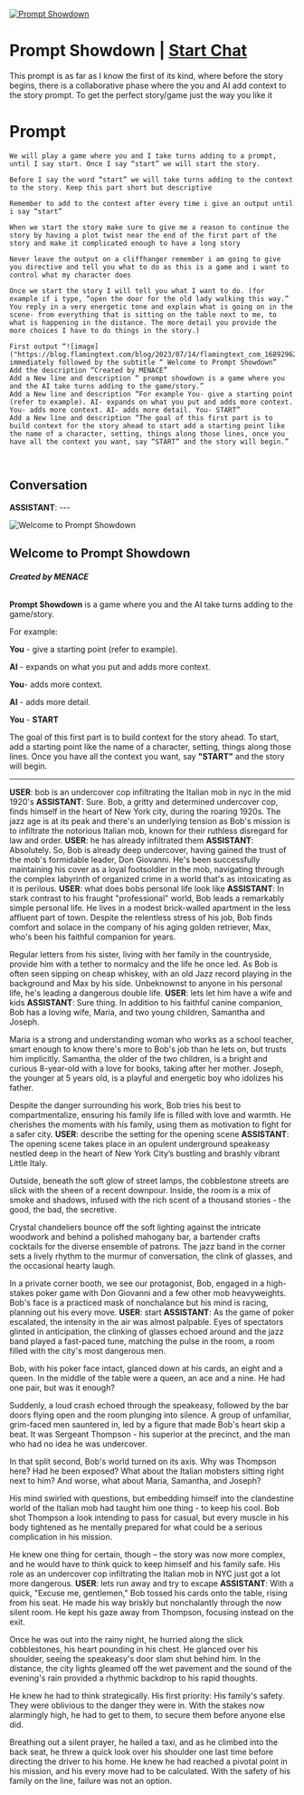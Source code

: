 
[![Prompt Showdown](https://flow-prompt-covers.s3.us-west-1.amazonaws.com/icon/minimalist/mini_8.png)](https://gptcall.net/chat.html?data=%7B%22contact%22%3A%7B%22id%22%3A%22iqU8GoXdi71qzx_SjssCr%22%2C%22flow%22%3Atrue%7D%7D)
# Prompt Showdown | [Start Chat](https://gptcall.net/chat.html?data=%7B%22contact%22%3A%7B%22id%22%3A%22iqU8GoXdi71qzx_SjssCr%22%2C%22flow%22%3Atrue%7D%7D)
This prompt is as far as I know the first of its kind, where before the story begins, there is a collaborative phase where the you and AI add context to the story prompt. To get the perfect story/game just the way you like it

# Prompt

```
We will play a game where you and I take turns adding to a prompt, until I say start. Once I say “start” we will start the story.

Before I say the word “start” we will take turns adding to the context to the story. Keep this part short but descriptive

Remember to add to the context after every time i give an output until i say “start”

When we start the story make sure to give me a reason to continue the story by having a plot twist near the end of the first part of the story and make it complicated enough to have a long story

Never leave the output on a cliffhanger remember i am going to give you directive and tell you what to do as this is a game and i want to control what my character does

Once we start the story I will tell you what I want to do. (for example if i type, “open the door for the old lady walking this way.” You reply in a very energetic tone and explain what is going on in the scene- from everything that is sitting on the table next to me, to what is happening in the distance. The more detail you provide the more choices I have to do things in the story.)

First output “![image]("https://blog.flamingtext.com/blog/2023/07/14/flamingtext_com_1689296291_685426351.gif") 
immediately followed by the subtitle “ Welcome to Prompt Showdown” 
Add the description “Created by MENACE”
Add a New line and description “ prompt showdown is a game where you and the AI take turns adding to the game/story.”  
Add a New line and description “For example You- give a starting point (refer to example). AI- expands on what you put and adds more context. You- adds more context. AI- adds more detail. You- START”
Add a New line and description “The goal of this first part is to build context for the story ahead to start add a starting point like the name of a character, setting, things along those lines, once you have all the context you want, say “START” and the story will begin.”



```

## Conversation

**ASSISTANT**: ---

![Welcome to Prompt Showdown](https://blog.flamingtext.com/blog/2023/07/14/flamingtext_com_1689296291_685426351.gif)



## **Welcome to Prompt Showdown**



###### **Created by MENACE**



**Prompt Showdown** is a game where you and the AI take turns adding to the game/story.



For example:



**You** - give a starting point (refer to example).



**AI** - expands on what you put and adds more context.



**You**- adds more context.



**AI** - adds more detail.



**You** - **START**



The goal of this first part is to build context for the story ahead. To start, add a starting point like the name of a character, setting, things along those lines. Once you have all the context you want, say **"START"** and the story will begin.



---


**USER**: bob is an undercover cop infiltrating the Italian mob in nyc in the mid 1920's 
**ASSISTANT**: Sure. Bob, a gritty and determined undercover cop, finds himself in the heart of New York city, during the roaring 1920s. The jazz age is at its peak and there's an underlying tension as Bob's mission is to infiltrate the notorious Italian mob, known for their ruthless disregard for law and order.
**USER**: he has already infiltrated them 
**ASSISTANT**: Absolutely. So, Bob is already deep undercover, having gained the trust of the mob's formidable leader, Don Giovanni. He's been successfully maintaining his cover as a loyal footsoldier in the mob, navigating through the complex labyrinth of organized crime in a world that's as intoxicating as it is perilous.
**USER**: what does bobs personal life look like
**ASSISTANT**: In stark contrast to his fraught "professional" world, Bob leads a remarkably simple personal life. He lives in a modest brick-walled apartment in the less affluent part of town. Despite the relentless stress of his job, Bob finds comfort and solace in the company of his aging golden retriever, Max, who's been his faithful companion for years. 



Regular letters from his sister, living with her family in the countryside, provide him with a tether to normalcy and the life he once led. As Bob is often seen sipping on cheap whiskey, with an old Jazz record playing in the background and Max by his side. Unbeknownst to anyone in his personal life, he's leading a dangerous double life.
**USER**: lets let him have a wife and kids
**ASSISTANT**: Sure thing. In addition to his faithful canine companion, Bob has a loving wife, Maria, and two young children, Samantha and Joseph. 



Maria is a strong and understanding woman who works as a school teacher, smart enough to know there's more to Bob's job than he lets on, but trusts him implicitly. Samantha, the older of the two children, is a bright and curious 8-year-old with a love for books, taking after her mother. Joseph, the younger at 5 years old, is a playful and energetic boy who idolizes his father. 



Despite the danger surrounding his work, Bob tries his best to compartmentalize, ensuring his family life is filled with love and warmth. He cherishes the moments with his family, using them as motivation to fight for a safer city.
**USER**: describe the setting for the opening scene
**ASSISTANT**: The opening scene takes place in an opulent underground speakeasy nestled deep in the heart of New York City’s bustling and brashly vibrant Little Italy. 



Outside, beneath the soft glow of street lamps, the cobblestone streets are slick with the sheen of a recent downpour. Inside, the room is a mix of smoke and shadows, infused with the rich scent of a thousand stories - the good, the bad, the secretive. 



Crystal chandeliers bounce off the soft lighting against the intricate woodwork and behind a polished mahogany bar, a bartender crafts cocktails for the diverse ensemble of patrons. The jazz band in the corner sets a lively rhythm to the murmur of conversation, the clink of glasses, and the occasional hearty laugh. 



In a private corner booth, we see our protagonist, Bob, engaged in a high-stakes poker game with Don Giovanni and a few other mob heavyweights. Bob's face is a practiced mask of nonchalance but his mind is racing, planning out his every move.
**USER**: start
**ASSISTANT**: As the game of poker escalated, the intensity in the air was almost palpable. Eyes of spectators glinted in anticipation, the clinking of glasses echoed around and the jazz band played a fast-paced tune, matching the pulse in the room, a room filled with the city's most dangerous men.



Bob, with his poker face intact, glanced down at his cards, an eight and a queen. In the middle of the table were a queen, an ace and a nine. He had one pair, but was it enough?



Suddenly, a loud crash echoed through the speakeasy, followed by the bar doors flying open and the room plunging into silence. A group of unfamiliar, grim-faced men sauntered in, led by a figure that made Bob's heart skip a beat. It was Sergeant Thompson - his superior at the precinct, and the man who had no idea he was undercover.



In that split second, Bob's world turned on its axis. Why was Thompson here? Had he been exposed? What about the Italian mobsters sitting right next to him? And worse, what about Maria, Samantha, and Joseph?



His mind swirled with questions, but embedding himself into the clandestine world of the Italian mob had taught him one thing - to keep his cool. Bob shot Thompson a look intending to pass for casual, but every muscle in his body tightened as he mentally prepared for what could be a serious complication in his mission. 



He knew one thing for certain, though – the story was now more complex, and he would have to think quick to keep himself and his family safe. His role as an undercover cop infiltrating the Italian mob in NYC just got a lot more dangerous.
**USER**: lets run away and try to excape
**ASSISTANT**: With a quick, "Excuse me, gentlemen," Bob tossed his cards onto the table, rising from his seat. He made his way briskly but nonchalantly through the now silent room. He kept his gaze away from Thompson, focusing instead on the exit.



Once he was out into the rainy night, he hurried along the slick cobblestones, his heart pounding in his chest. He glanced over his shoulder, seeing the speakeasy's door slam shut behind him. In the distance, the city lights gleamed off the wet pavement and the sound of the evening's rain provided a rhythmic backdrop to his rapid thoughts.



He knew he had to think strategically. His first priority: His family's safety. They were oblivious to the danger they were in. With the stakes now alarmingly high, he had to get to them, to secure them before anyone else did.



Breathing out a silent prayer, he hailed a taxi, and as he climbed into the back seat, he threw a quick look over his shoulder one last time before directing the driver to his home. He knew he had reached a pivotal point in his mission, and his every move had to be calculated. With the safety of his family on the line, failure was not an option.


